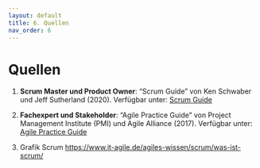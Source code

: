 ```yaml
---
layout: default
title: 6. Quellen
nav_order: 6
---
```

# Quellen



1. **Scrum Master und Product Owner**: “Scrum Guide” von Ken Schwaber und Jeff Sutherland (2020). Verfügbar unter: [Scrum Guide](https://scrumguides.org/scrum-guide.html)

2. **Fachexpert und Stakeholder**: “Agile Practice Guide” von Project Management Institute (PMI) und Agile Alliance (2017). Verfügbar unter: [Agile Practice Guide](https://www.pmi.org/pmbok-guide-standards/practice-guides/agile)
3.  Grafik Scrum https://www.it-agile.de/agiles-wissen/scrum/was-ist-scrum/





